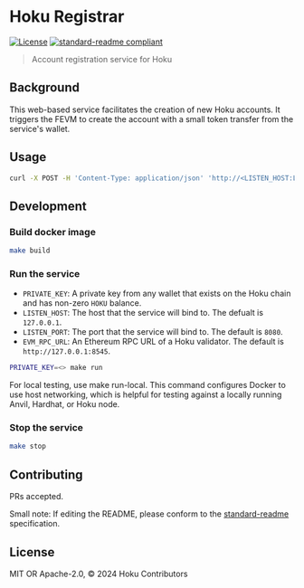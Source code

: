 # Hoku Registrar

[![License](https://img.shields.io/github/license/hokunet/registrar.svg)](./LICENSE)
[![standard-readme compliant](https://img.shields.io/badge/standard--readme-OK-green.svg)](https://github.com/RichardLitt/standard-readme)

> Account registration service for Hoku

## Background

This web-based service facilitates the creation of new Hoku accounts.
It triggers the FEVM to create the account with a small token transfer from the service's wallet.

## Usage

```sh
curl -X POST -H 'Content-Type: application/json' 'http://<LISTEN_HOST:LISTEN_HOST>/register' --data-raw '{"address":"0xfoobar"}'
```

## Development

### Build docker image

```sh
make build
```

### Run the service

- `PRIVATE_KEY`: A private key from any wallet that exists on the Hoku chain and has non-zero `HOKU` balance.
- `LISTEN_HOST`: The host that the service will bind to. The defualt is `127.0.0.1`.
- `LISTEN_PORT`: The port that the service will bind to. The default is `8080`.
- `EVM_RPC_URL`: An Ethereum RPC URL of a Hoku validator. The default is `http://127.0.0.1:8545`.

```sh
PRIVATE_KEY=<> make run
```

For local testing, use make run-local.
This command configures Docker to use host networking,
which is helpful for testing against a locally running Anvil, Hardhat, or Hoku node.

### Stop the service

```sh
make stop
```

## Contributing

PRs accepted.

Small note: If editing the README, please conform to
the [standard-readme](https://github.com/RichardLitt/standard-readme) specification.

## License

MIT OR Apache-2.0, © 2024 Hoku Contributors

